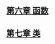 

## [第六章 函数](https://github.com/dqxcj/C-Primer-answer/blob/main/chapter6/answer.md)

## [第七章 类](https://github.com/dqxcj/C-Primer-answer/blob/main/chapter7/answer.md)